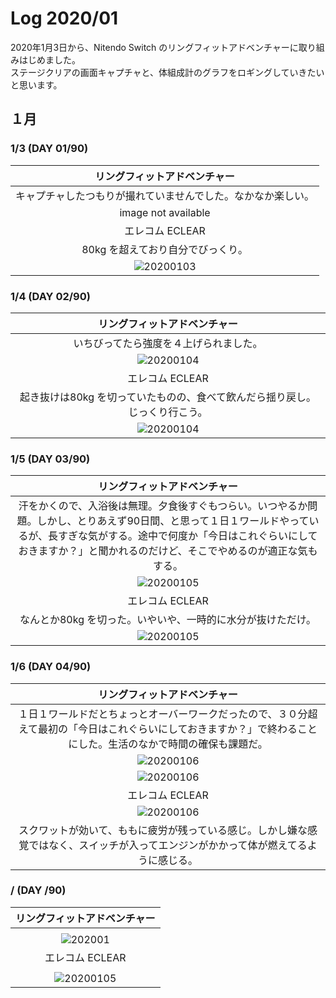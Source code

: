 # Log 2020/01  

2020年1月3日から、Nitendo Switch のリングフィットアドベンチャーに取り組みはじめました。  
ステージクリアの画面キャプチャと、体組成計のグラフをロギングしていきたいと思います。  
## １月  
### 1/3 (DAY 01/90)  
|リングフィットアドベンチャー|
|:--:|
|キャプチャしたつもりが撮れていませんでした。なかなか楽しい。|
|image not available|
|エレコム ECLEAR|
|80kg を超えており自分でびっくり。|
|<img src="log2020/image_202001/Screenshot_20200104-060844.png" alt="20200103">|
### 1/4 (DAY 02/90)  
|リングフィットアドベンチャー|
|:--:|
|いちびってたら強度を４上げられました。|
|<img src="log2020/image_202001/2020010523005500-638E7E1EEC4CD8A239243633C0345A07.jpg" alt="20200104">|
|エレコム ECLEAR|
|起き抜けは80kg を切っていたものの、食べて飲んだら揺り戻し。じっくり行こう。|
|<img src="log2020/image_202001/Screenshot_20200105-200205.png" alt="20200104">|
### 1/5 (DAY 03/90)  
|リングフィットアドベンチャー|
|:--:|
|汗をかくので、入浴後は無理。夕食後すぐもつらい。いつやるか問題。しかし、とりあえず90日間、と思って１日１ワールドやっているが、長すぎな気がする。途中で何度か「今日はこれぐらいにしておきますか？」と聞かれるのだけど、そこでやめるのが適正な気もする。|
|<img src="log2020/image_202001/2020010522590400-638E7E1EEC4CD8A239243633C0345A07.jpg" alt="20200105">|
|エレコム ECLEAR|
|なんとか80kg を切った。いやいや、一時的に水分が抜けただけ。|
|<img src="log2020/image_202001/Screenshot_20200105-200217.png" alt="20200105">|
### 1/6 (DAY 04/90)  
|リングフィットアドベンチャー|
|:--:|
|１日１ワールドだとちょっとオーバーワークだったので、３０分超えて最初の「今日はこれぐらいにしておきますか？」で終わることにした。生活のなかで時間の確保も課題だ。|
|<img src="log2020/image_202001/2020010621181500-638E7E1EEC4CD8A239243633C0345A07.jpg" alt="20200106">|
|<img srt="log2020/image_202001/2020010621212300-638E7E1EEC4CD8A239243633C0345A07.jpg" alt="20200106">|
|エレコム ECLEAR|
|<img src="log2020/image_202001/Screenshot_20200106-060408.png" alt="20200106">|
|スクワットが効いて、ももに疲労が残っている感じ。しかし嫌な感覚ではなく、スイッチが入ってエンジンがかかって体が燃えてるように感じる。|
### / (DAY /90)  
|リングフィットアドベンチャー|
|:--:|
||
|<img src="log2020/image_202001/2020010621210800-638E7E1EEC4CD8A239243633C0345A07.jpg" alt="202001">|
|エレコム ECLEAR|
||
|<img src="log2020/image_202001/Screenshot_20200105-200217.png" alt="20200105">|

